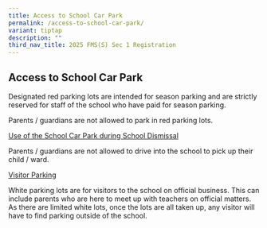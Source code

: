```yaml
---
title: Access to School Car Park
permalink: /access-to-school-car-park/
variant: tiptap
description: ""
third_nav_title: 2025 FMS(S) Sec 1 Registration
---
```

<h2>Access to School Car Park</h2>
<p>Designated red parking lots are intended for season parking and are strictly
reserved for staff of the school who have paid for season parking.&nbsp;&nbsp;</p>
<p>Parents / guardians are not allowed to park in red parking lots.&nbsp;</p>
<p><u>Use of the School Car Park during School Dismissal</u>&nbsp;</p>
<p>Parents / guardians are not allowed to drive into the school to pick up
their child / ward.&nbsp;&nbsp;</p>
<p><u>Visitor Parking</u>&nbsp;</p>
<p>White parking lots are for visitors to the school on official business.
This can include parents who are here to meet up with teachers on official
matters. As there are limited white lots, once the lots are all taken up,
any visitor will have to find parking outside of the school.&nbsp;</p>
<p></p>